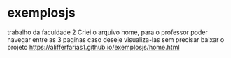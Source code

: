 # exemplosjs
 trabalho da faculdade 2
 Criei o arquivo home, para o professor poder navegar entre as 3 paginas caso deseje visualiza-las sem precisar baixar o projeto
 https://alifferfarias1.github.io/exemplosjs/home.html
